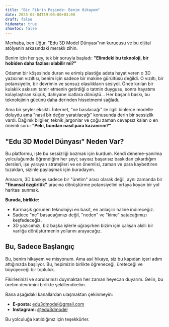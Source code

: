 ```yaml
---
title: "Bir Fikrin Peşinde: Benim Hikayem"
date: 2025-04-04T19:00:00+03:00
draft: false
hidemeta: true
showtoc: false 
---
```


Merhaba, ben Uğur. "Edu 3D Model Dünyası"nın kurucusu ve bu dijital atölyenin arkasındaki meraklı zihin.

Benim için her şey, tek bir soruyla başladı: **"Elimdeki bu teknoloji, bir hobiden daha fazlası olabilir mi?"**

Odamın bir köşesinde duran ve erimiş plastiğe adeta hayat veren o 3D yazıcının vızıltısı, benim için sadece bir makine gürültüsü değildi. O vızıltı, bir potansiyelin, bir devrimin ve sonsuz olasılıkların sesiydi. Önce kırılan bir kulaklık askısını tamir etmenin getirdiği o tatmin duygusu, sonra hayatımı kolaylaştıran küçük, dahiyane icatlara dönüştü... Her başarılı baskı, bu teknolojinin gücünü daha derinden hissetmemi sağladı.

Ama bir şeyler eksikti. İnternet, "ne basılacağı" ile ilgili binlerce modelle doluydu ama "nasıl bir değer yaratılacağı" konusunda derin bir sessizlik vardı. Dağınık bilgiler, teknik jargonlar ve çoğu zaman cevapsız kalan o en önemli soru: **"Peki, bundan nasıl para kazanırım?"**

## "Edu 3D Model Dünyası" Neden Var?

Bu platformu, işte bu sessizliği bozmak için kurdum. Kendi deneme-yanılma yolculuğumda öğrendiğim her şeyi; sayısız başarısız baskıdan çıkardığım dersleri, işe yarayan stratejileri ve en önemlisi, zaman ve para kaybettiren tuzakları, sizinle paylaşmak için buradayım.

Amacım, 3D baskıyı sadece bir "üretim" aracı olarak değil, aynı zamanda bir **"finansal özgürlük"** aracına dönüştürme potansiyelini ortaya koyan bir yol haritası sunmak.

**Burada, birlikte:**
-   Karmaşık görünen teknolojiyi en basit, en anlaşılır haline indireceğiz.
-   Sadece "ne" basacağımızı değil, "neden" ve "kime" satacağımızı keşfedeceğiz.
-   3D yazıcımızı, biz başka işlerle uğraşırken bizim için çalışan akıllı bir varlığa dönüştürmenin yollarını arayacağız.

## Bu, Sadece Başlangıç

Bu, benim hikayem ve misyonum. Ama asıl hikaye, siz bu kapıdan içeri adım attığınızda başlıyor. Bu, hepimizin birlikte öğreneceği, üreteceği ve büyüyeceği bir topluluk.

Fikirlerinizi ve sorularınızı duymaktan her zaman heyecan duyarım. Gelin, bu üretim devrimini birlikte şekillendirelim.

Bana aşağıdaki kanallardan ulaşmaktan çekinmeyin:

- **E-posta:** [edu3dmodel@gmail.com](mailto:edu3dmodel@gmail.com)
- **Instagram:** [@edu3dmodel](https://www.instagram.com/edu3dmodel/)

Bu yolculuğa katıldığınız için teşekkürler.